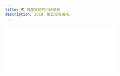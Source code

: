 ```yaml
---
title: 🌏 残酷天使的行动纲领
description: 2018，使徒没有袭来。
---
```


<iframe
  frameborder="no"
  border="0"
  marginwidth="0"
  marginheight="0"
  width=355
  height=150
  src="//music.163.com/outchain/player?type=2&id=535590199&auto=0"
/>
<p style="text-align: center;">
  <a rel="nofollow" href="https://music.163.com/#/song?id=535590199">网易云直达</a>
</p>

---

> 终于找到这个版本了
> <name>沧海_墨辰觞</name>

> 2018，使徒没有袭来。再次打开我的eva光碟，所带给我的已经不仅是热血了，更多的是对逝去的时光的缅怀与无奈
> <name>帐号已注销</name>

> 简直是非常棒的cover了！听到这首猛抬头哈哈哈哈！点❤️收藏一气呵成哈哈哈！非常感谢Lionad了 带给我们这么棒的曲子！非常棒！非常有感觉有气势的！
> <name>老攻我歇一会儿</name>

> 我的年度歌手是您呀❤
> <name>Wukiss</name>

> ⊙∀⊙！喜欢这个！
> <name>月鹿同学</name>

> 我的曲库里一定要有残酷天使的行动纲领这个曲子，带着这样的心情，专门找了一圈儿，最后留下了这个吉他版本
> <name>inostay</name>

> 弹得超棒，关注了
> <name>博丽灵梦01</name>
